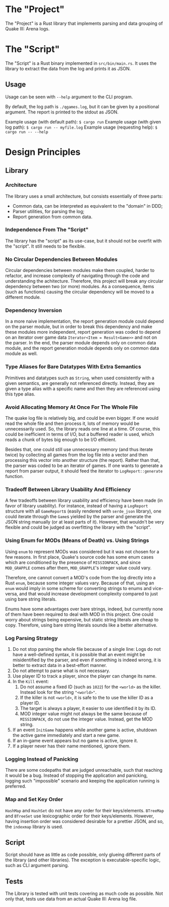 # The "Project"

The "Project" is a Rust library that implements parsing and data grouping of
Quake III: Arena logs.

# The "Script"

The "Script" is a Rust binary implemented in `src/bin/main.rs`. It uses the
library to extract the data from the log and prints it as JSON.

## Usage

Usage can be seen with `--help` argument to the CLI program.

By default, the log path is `./qgames.log`, but it can be given by a positional
argument. The report is printed to the stdout as JSON.

Example usage (with default path): `$ cargo run`
Example usage (with given log path): `$ cargo run -- myfile.log`
Example usage (requesting help): `$ cargo run -- --help`

# Design Principles

## Library

### Architecture

The library uses a small architecture, but consists essentially of three parts:

- Common data, can be interpreted as equivalent to the "domain" in DDD;
- Parser utilities, for parsing the log;
- Report generation from common data.

### Independence From The "Script"

The library has the "script" as its use-case, but it should not be overfit with
the "script". It still needs to be flexible.

### No Circular Dependencies Between Modules

Circular dependencies between modules make them coupled, harder to refactor,
and increase complexity of navigating through the code and understanding the
achitecture. Therefore, this project will break any circular dependency between
two (or more) modules. As a consequence, items (such as functions) causing the
circular dependency will be moved to a different module.

### Dependency Inversion

In a more naive implementation, the report generation module could depend on the
parser module, but in order to break this dependency and make these modules more
independent, report generation was coded to depend on an iterator over game data
`Iterator<Item = Result<Game>>` and not on the parser. In the end, the parser
module depends only on common data module, and the report generation module
depends only on common data module as well.

### Type Aliases for Bare Datatypes With Extra Semantics

Primitives and datatypes such as `String`, when used consistently with a given
semantics, are generally not referenced directly. Instead, they are given a type
alias with a specific name and then they are referenced using this type alias.

### Avoid Allocating Memory At Once For The Whole File

The quake log file is relatively big, and could be even bigger. If one would
read the whole file and then process it, lots of memory would be unnecessarily
used. So, the library reads one line at a time. Of course, this could be
inefficient in terms of I/O, but a buffered reader is used, which reads a chunk
of bytes big enough to be I/O efficient.

Besides that, one could still use unnecessary memory (and thus iterate twice) by
collecting all games from the log file into a vector and then processing this
vector into another structure (the report). Rather than that, the parser
was coded to be an iterator of games. If one wants to generate a report from
parser output, it should feed the iterator to `LogReport::generate` function.

### Tradeoff Between Library Usability And Efficiency

A few tradeoffs between library usability and efficiency have been made
(in favor of library usability). For instance, instead of having a `LogReport`
structure with all `GameReport`s (easily rendered with `serde_json` library),
one could iterate through the `Game`s yielded by the parser and generate the
JSON string manually (or at least parts of it). However, that wouldn't be very
flexible and could be judged as overfitting the library with the "script".

### Using Enum for MODs (Means of Death) vs. Using Strings

Using `enum` to represent MODs was considered but it was not chosen for a few
reasons. In first place, Quake's source code has some enum cases which are
conditioned by the presence of `MISSIONPACK`, and since `MOD_GRAPPLE` comes
after them, `MOD_GRAPPLE`'s integer value could vary.

Therefore, one cannot convert a MOD's code from the log directly into a Rust
`enum`, because some integer values vary. Because of that, using an `enum` would
imply in some scheme for converting strings to enums and vice-versa, and that
would increase development complexity compared to just using bare string
literals.

Enums have some advantages over bare strings, indeed, but currently none of them
have been required to deal with MOD in this project. One could worry about
strings being expensive, but static string literals are cheap to copy.
Therefore, using bare string literals sounds like a better alternative.

### Log Parsing Strategy

1. Do not stop parsing the whole file because of a single line:
    Logs do not have a well-defined syntax, it is possible that an event might
    be misidentified by the parser, and even if something is indeed wrong,
    it is better to extract data in a best-effort manner.
2. Do not attempt to parse what is not necessary.
3. Use player ID to track a player, since the player can change its name.
4. In the `Kill` event:
    1. Do not assume a fixed ID (such as `1022`) for the `<world>` as the
        killer. Instead look for the string `"<world>"`.
    2. If the killer is not `<world>`, it is safe to the to use the killer ID
        as a player ID.
    3. The target is always a player, it easier to use identified it by its ID.
    4. MOD integer value might not always be the same because of `MISSIONPACK`,
        do not use the integer value. Instead, get the MOD string.
5. If an event `InitGame` happens while another game is active, shutdown the 
    active game immediately and start a new game.
6. If an in-game event appears but no game is active, ignore it.
7. If a player never has their name mentioned, ignore them.

### Logging Instead of Panicking

There are some codepaths that are judged unreachable, such that reaching it
would be a bug. Instead of stopping the application and panicking, logging such
"impossible" scenario and keeping the application running is preferred.

### Map and Set Key Order

`HashMap` and `HashSet` do not have any order for their keys/elements.
`BTreeMap` and `BTreeSet` use lexicographic order for their keys/elements.
However, having insertion order was considered desirable for a prettier JSON,
and so, the `indexmap` library is used.

## Script

Script should have as little as code possible, only glueing different
parts of the library (and other libraries). The exception is executable-specific
logic, such as CLI argument parsing.

## Tests

The Library is tested with unit tests covering as much code as possible. Not
only that, tests use data from an actual Quake III: Arena log file.
